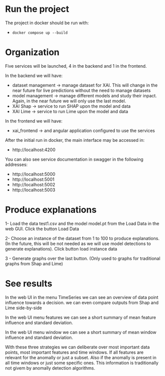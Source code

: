 # Run the project

The project in docker should be run with:
- `docker compose up --build`

# Organization

Five services will be launched, 4 in the backend and 1 in the frontend. 

In the backend we will have:
- dataset management -> manage dataset for XAI. This will change in the near future for live predictions without the need to manage datasets
- model management -> manage different models and study their inpact. Again, in the near future we will only use the last model.
- XAI Shap -> service to run SHAP upon the model and data
- XAI Lime -> service to run Lime upon the model and data

In the frontend we will have: 
- xai_frontend -> and angular application configured to use the services

After the initial run in docker, the main interface may be accessed in:
- http://localhost:4200

You can also see service documentation in swagger in the following addresses:
- http://localhost:5000
- http://localhost:5001
- http://localhost:5002
- http://localhost:5003

# Produce explanations

1- Load the data test1.csv and the model model.pt from the Load Data in the web GUI. Click the button Load Data

2- Choose an instance of the dataset from 1 to 100 to produce explanations. (In the future, this will be not needed as we will use model detections to generate explanations). Click button load instance data

3 - Generate graphs over the last button. (Only used to graphs for traditional graphs from Shap and Lime)

# See results

In the web UI in the menu TimeSeries we can see an overview of data point influence towards a decision. we can even compare outputs from Shap and Lime side-by-side

In the web UI menu features we can see a short summary of mean feature influence and standard deviation.

In the web UI menu window we can see a short summary of mean window influence and standard deviation.

With these three strategies we can deliberate over most important data points, most important features and time windows. If all features are relevant for the anomally or just a subset. Also if the anomally is present in all time windows or just some specific ones. This information is traditionally not givem by anomally detection algorithms.